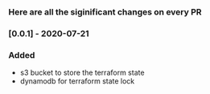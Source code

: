 ### Here are all the siginificant changes on every PR

### [0.0.1] - 2020-07-21
### Added
- s3 bucket to store the terraform state
- dynamodb for terraform state lock